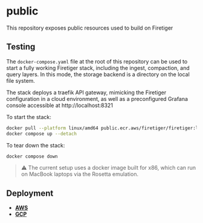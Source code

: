 # public
This repository exposes public resources used to build on Firetiger

## Testing

The `docker-compose.yaml` file at the root of this repository can be used to
start a fully working Firetiger stack, including the ingest, compaction, and
query layers. In this mode, the storage backend is a directory on the local
file system.

The stack deploys a traefik API gateway, mimicking the Firetiger configuration
in a cloud environment, as well as a preconfigured Grafana console accessible
at http://localhost:8321

To start the stack:
```sh
docker pull --platform linux/amd64 public.ecr.aws/firetiger/firetiger:latest
docker compose up --detach
```

To tear down the stack:
```sh
docker compose down
```

> :warning: The current setup uses a docker image built for x86, which can run
> on MacBook laptops via the Rosetta emulation.

## Deployment

- [**AWS**](./aws/configuration/README.md)
- [**GCP**](./gcp/configuration/README.md)
